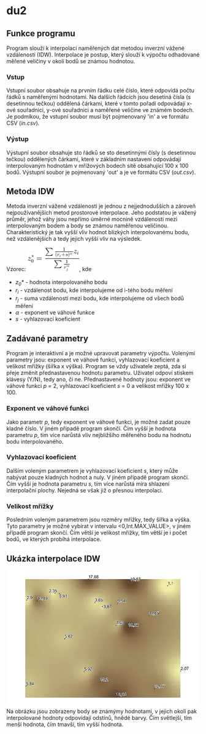 # du2

## Funkce programu
Program slouží k interpolaci naměřených dat metodou inverzní vážené vzdálenosti (IDW). Interpolace je postup, který slouží k výpočtu
odhadované měřené veličiny v okolí bodů se známou hodnotou.

### Vstup
Vstupní soubor obsahuje na prvním řádku celé číslo, které odpovídá počtu řádků s naměřenými hodnotami. Na dalších řádcích jsou
desetiná čísla (s desetinnou tečkou) oddělená čárkami, které v tomto pořadí odpovádají x-ové souřadnici, y-ové souřadnici a
naměřené veličine ve známém bodech. Je podmíkou, že vstupní soubor musí být pojmenovaný 'in' a ve formátu CSV (*in.csv*).

### Výstup
Výstupní soubor obsahuje sto řádků se sto desetinnými čísly (s desetinnou tečkou) oddělených čárkami, které v základním nastavení
odpovádají interpolovaným hodnotám v mřížových bodech sítě obsahující 100 x 100 bodů. Výstupní soubor je pojmenovaný 'out' a
je ve formátu CSV (*out.csv*).

## Metoda IDW
Metoda inverzní vážené vzdálenosti je jednou z nejjednodušších a zároveň nejpoužívanějších metod prostorové interpolace. Jeho podstatou
je vážený průměr, jehož váhy jsou nepřímo úměrné mocnině vzdálenosti mezi interpolovaným bodem a body se známou naměřenou veličinou.
Charakteristický je tak vyšší vliv hodnot blízkých interpolovanému bodu, než vzdálenějších a tedy jejich vyšší vliv na výsledek.

Vzorec: ![alt text](https://github.com/hofrajtm/du2/blob/master/vzorec_vypoctu.gif), kde
- *z<sub>0</sub><sup>*</sup>* - hodnota interpolovaného bodu
- *r<sub>i</sub>* - vzdálenost bodu, kde interpolujeme od i-tého bodu měření
- *r<sub>j</sub>* - suma vzdáleností mezi bodu, kde interpolujeme od všech bodů měření
- *α* - exponent ve váhové funkce
- *s* - vyhlazovací koeficient
              
## Zadávané parametry
Program je interaktivní a je možné upravovat parametry výpočtu. Volenými parametry jsou: exponent ve váhové funkci, vyhlazovací
koeficient a velikost mřížky (šířka x výška).
Program se vždy uživatele zeptá, zda si přeje změnit přednastavenou hodnotu parametru. Uživatel odpoví stiskem klávesy (Y/N), tedy
ano, či ne.
Přednastavené hodnoty jsou: exponent ve váhové funkci *p* = 2, vyhlazovací koeficient *s* = 0 a velikost mřížky 100 x 100.

### Exponent ve váhové funkci
Jako parametr *p*, tedy exponent ve váhové funkci, je možné zadat pouze kladné číslo. V jiném případě program skončí. Čím vyšší je
hodnota parametru *p*, tím více narůstá vliv nejbližšího měřeného bodu na hodnotu bodu interpolovaného.

### Vyhlazovací koeficient
Dalším voleným parametrem je vyhlazovací koeficient *s*, který může nabývat pouze kladných hodnot a nuly. V jiném případě program skončí.
Čím vyšší je hodnota parametru *s*, tím více narůstá míra shlazení interpolační plochy. Nejedná se však již o přesnou interpolaci.

### Velikost mřížky
Posledním voleným parametrem jsou rozměry mřížky, tedy šířka a výška. Tyto parametry je možné vybírat v intervalu <0,Int.MAX_VALUE>, v jiném případě
program skončí. Čím větší je velikost mřížky, tím větší je i počet bodů, ve kterých probíhá interpolace.

## Ukázka interpolace IDW
![alt text](https://github.com/hofrajtm/du2/blob/master/interpolace_mapa.png)
Na obrázku jsou zobrazeny body se známýmy hodnotami, v jejich okolí pak interpolované hodnoty odpovídají odstínů, hnědé barvy. Čím světlejší, tím menší hodnota, čím tmavší, tím vyšší hodnota.
